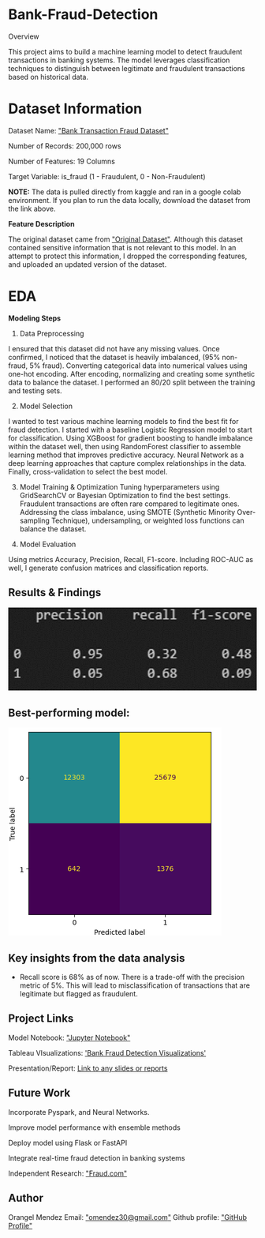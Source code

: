 # Bank-Fraud-Detection

Overview

This project aims to build a machine learning model to detect fraudulent transactions in banking systems. The model leverages classification techniques to distinguish between legitimate and fraudulent transactions based on historical data.

# Dataset Information

Dataset Name: ["Bank Transaction Fraud Dataset"](https://www.kaggle.com/datasets/orangelmendez/bank-fraud)

Number of Records: 200,000 rows

Number of Features: 19 Columns

Target Variable: is_fraud (1 - Fraudulent, 0 - Non-Fraudulent)

**NOTE:** The data is pulled directly from kaggle and ran in a google colab environment. If you plan to run the data locally, download the dataset from the link above.

**Feature Description**

The original dataset came from ["Original Dataset"](https://www.kaggle.com/datasets/marusagar/bank-transaction-fraud-detection). Although this dataset contained sensitive information that is not relevant to this model. In an attempt to protect this information, I dropped the corresponding features, and uploaded an updated version of the dataset.

# EDA

**Modeling Steps**

1. Data Preprocessing

I ensured that this dataset did not have any missing values. Once confirmed, I noticed that the dataset is heavily imbalanced, (95% non-fraud, 5% fraud).  Converting categorical data into numerical values using one-hot encoding. After encoding, normalizing and creating some synthetic data to balance the dataset. I performed an  80/20 split between the training and testing sets.

2. Model Selection

I wanted to test various machine learning models to find the best fit for fraud detection. I started with a baseline Logistic Regression model to start for classification. Using XGBoost for gradient boosting to handle imbalance within the dataset well, then using RandomForest classifier to assemble learning method that improves predictive accuracy. Neural Network as a deep learning approaches that capture complex relationships in the data. Finally, cross-validation to select the best model.

3. Model Training & Optimization 
Tuning hyperparameters using GridSearchCV or Bayesian Optimization to find the best settings. Fraudulent transactions are often rare compared to legitimate ones. Addressing the class imbalance, using SMOTE (Synthetic Minority Over-sampling Technique), undersampling, or weighted loss functions can balance the dataset.

5. Model Evaluation

Using metrics Accuracy, Precision, Recall, F1-score. Including ROC-AUC as well, I generate confusion matrices and classification reports.

## Results & Findings

![Model metrics](https://github.com/omendez930/Bank-Fraud-Detection/blob/main/Photos/Picture1.png)

## Best-performing model: 

![Confusion Matrix](https://github.com/omendez930/Bank-Fraud-Detection/blob/main/Photos/output.png)

## Key insights from the data analysis

* Recall score is 68% as of now. There is a trade-off with the precision metric of 5%. This will lead to misclassification of transactions that are legitimate but flagged as fraudulent.


## Project Links

Model Notebook: ["Jupyter Notebook"](https://github.com/omendez930/Bank-Fraud-Detection/blob/main/notebook.ipynb)

Tableau VIsualizations: ['Bank Fraud Detection Visualizations'](https://public.tableau.com/app/profile/orangel.mendez/viz/Bank_Fraud_Detection/Dashboard1?publish=yes)

Presentation/Report: [Link to any slides or reports](https://github.com/omendez930/Bank-Fraud-Detection/blob/main/Bank%20Fraud%20Detection.pdf)

## Future Work

Incorporate Pyspark, and Neural Networks.

Improve model performance with ensemble methods

Deploy model using Flask or FastAPI

Integrate real-time fraud detection in banking systems

Independent Research: ["Fraud.com"](https://www.fraud.com/post/the-actual-cost-of-fraud)

## **Author**

Orangel Mendez
Email: ["omendez30@gmail.com"](omendez30@gmail.com)
Github profile: ["GitHub Profile"](https://github.com/omendez930)

